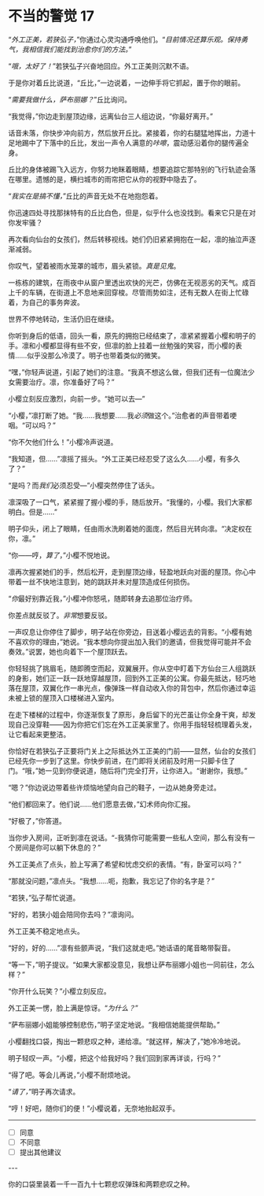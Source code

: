 # 不当的警觉 17

“*外工正美，若狭弘子，*”你通过心灵沟通呼唤他们。“*目前情况还算乐观。保持勇气，我相信我们能找到治愈你们的方法。*”

“*哦，太好了！*”若狭弘子兴奋地回应。外工正美则沉默不语。

于是你对着丘比说道，“丘比，”一边说着，一边伸手将它抓起，置于你的眼前。

“*需要我做什么，萨布丽娜？*”丘比询问。

“我觉得，”你边走到屋顶边缘，远离仙台三人组边说，“你最好离开。”

话音未落，你快步冲向前方，然后放开丘比。紧接着，你的右腿猛地挥出，力道十足地踢中了下落中的丘比，发出一声令人满意的*咔嚓*，震动感沿着你的腿传遍全身。

丘比的身体被踢飞入远方，你努力地眯着眼睛，想要追踪它那特别的飞行轨迹会落在哪里。遗憾的是，横扫城市的雨帘把它从你的视野中隐去了。

“*我实在是搞不懂，*”丘比的声音无处不在地抱怨着。

你迅速四处寻找那抹特有的丘比白色，但是，似乎什么也没找到。看来它只是在对你发牢骚？

再次看向仙台的女孩们，然后转移视线。她们仍旧紧紧拥抱在一起，凛的抽泣声逐渐减弱。

你叹气，望着被雨水笼罩的城市，眉头紧锁。*真是见鬼*。

一栋栋的建筑，在雨夜中从窗户里透出欢快的光芒，仿佛在无视恶劣的天气。成百上千的车辆，在街道上不息地来回穿梭。尽管雨势如注，还有无数人在街上忙碌着，为自己的事务奔波。

世界不停地转动，生活仍旧在继续。

你听到身后的低语，回头一看，原先的拥抱已经结束了，凛紧紧握着小樱和明子的手。凛和小樱都显得有些不安，但凛的脸上挂着一丝勉强的笑容，而小樱的表情……似乎没那么冷漠了。明子也带着类似的微笑。

“嘿，”你轻声说道，引起了她们的注意。“我真不想这么做，但我们还有一位魔法少女需要治疗。凛，你准备好了吗？”

小樱立刻反应激烈，向前一步。“她可以去—”

“小樱，”凛打断了她。“我……我想要……我*必须*做这个。”治愈者的声音带着哽咽。“可以吗？”

“你不欠他们什么！”小樱冷声说道。

“我知道，但……”凛摇了摇头。“外工正美已经忍受了这么久……小樱，有多久了？”

“是吗？而*我们*必须忍受—”小樱突然停住了话头。

凛深吸了一口气，紧紧握了握小樱的手，随后放开。“我懂的，小樱。我们大家都明白。但是……”

明子仰头，闭上了眼睛，任由雨水洗刷着她的面庞，然后目光转向凛。“决定权在你，凛。”

“你——哼，*算了*，”小樱不悦地说。

凛再次握紧她们的手，然后松开，走到屋顶边缘，轻盈地跃向对面的屋顶。你心中带着一丝不快地注意到，她的跳跃并未对屋顶造成任何损伤。

“*你*最好别靠近我，”小樱冲你怒吼，随即转身去追那位治疗师。

你差点就反驳了。*非常*想要反驳。

一声叹息让你停住了脚步，明子站在你旁边，目送着小樱远去的背影。“小樱有她不喜欢你的理由，”她说。“我本想向你提出加入我们的邀请，但我觉得可能并不会奏效。”说罢，她也向着下一个屋顶跃去。

你轻轻挑了挑眉毛，随即腾空而起，双翼展开。你从空中盯着下方仙台三人组跳跃的身影，她们正一跃一跃地穿越屋顶，回到外工正美的公寓。你最先抵达，轻巧地落在屋顶，双翼化作一串光点，像弹珠一样自动收入你的背包中，然后你通过幸运未被上锁的屋顶入口楼梯进入室内。

在走下楼梯的过程中，你逐渐恢复了原形，身后留下的光芒虽让你全身干爽，却发现自己没穿鞋——因为你把它们忘在外工正美家里了。你用手指轻轻梳理着头发，让它看起来更整洁。

你恰好在若狭弘子正要将门关上之际抵达外工正美的门前——显然，仙台的女孩们已经先你一步到了这里。你快步前进，在门即将关闭前及时用一只脚卡住了门。“哦，”她一见到你便说道，随后将门完全打开，让你进入。“谢谢你，我想。”

“嗯？”你边说边带着些许烦恼地望向自己的鞋子，一边从她身旁走过。

“他们都回来了。他们说……他们愿意去做，”幻术师向你汇报。

“好极了，”你答道。

当你步入房间，正听到凛在说话。“-我猜你可能需要一些私人空间，那么有没有一个房间是你可以躺下休息的？”

外工正美点了点头，脸上写满了希望和忧虑交织的表情。“有，卧室可以吗？”

“那就没问题，”凛点头。“我想……呃，抱歉，我忘记了你的名字是？”

“若狭，”弘子帮忙说道。

“好的，若狭小姐会陪同你去吗？”凛询问。

外工正美不稳定地点头。

“好的，好的……”凛有些颤声说，“我们这就走吧。”她话语的尾音略带裂音。

“等一下，”明子提议。“如果大家都没意见，我想让萨布丽娜小姐也一同前往，怎么样？”

“你开什么玩笑？”小樱立刻反应。

外工正美一愣，脸上满是惊讶。“*为什么？*”

“萨布丽娜小姐能够控制悲伤，”明子坚定地说。“我相信她能提供帮助。”

小樱翻找口袋，掏出一颗悲叹之种，递给凛。“就这样，解决了，”她冷冷地说。

明子轻叹一声。“小樱，把这个给我好吗？我们回到家再详谈，行吗？”

“得了吧。等会儿再说，”小樱不耐烦地说。

“*请了，*”明子再次请求。

“哼！好吧，随你们的便！”小樱说着，无奈地抬起双手。

---

- [ ] 同意
- [ ] 不同意
- [ ] 提出其他建议

---​

你的口袋里装着一千一百九十七颗悲叹弹珠和两颗悲叹之种。
